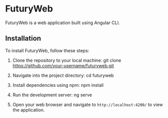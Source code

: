 # FuturyWeb

FuturyWeb is a web application built using Angular CLI.

## Installation

To install FuturyWeb, follow these steps:

1. Clone the repository to your local machine:
git clone https://github.com/your-username/futuryweb.git

2. Navigate into the project directory:
cd futuryweb

3. Install dependencies using npm:
npm install

4. Run the development server:
ng serve

5. Open your web browser and navigate to `http://localhost:4200/` to view the application.



